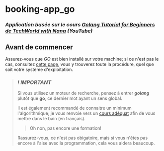 # booking-app_go

### *Application basée sur le cours [**Golang Tutorial for Beginners** de **TechWorld with Nana**](https://www.youtube.com/watch?v=yyUHQIec83I&t=5522s "Golang Full Course") (YouTube)*

## Avant de commencer

Assurez-vous que *GO* est bien installé sur votre machine; si ce n'est pas le cas, consultez [cette page](https://go.dev/doc/install "installer GO"), vous y trouverez toute la procédure, quel que soit votre système d'exploitation.

> ### ***! IMPORTANT***
> 
> Si vous utilisez un moteur de recherche, pensez à entrer ***golang*** plutôt que **go**, ce  dernier mot ayant un sens global.
>
> Il est également recommandé de connaitre un minimum l'algorithmique; je vous renvoie vers un [cours adéquat](https://www.youtube.com/watch?v=EPOs1Fln05w "algorithmique") afin de vous mettre dans le bain (en français).
>
>> Oh non, pas encore une formation!
> 
> Rassurez-vous, ce n'est pas obigatoire, mais si vous n'êtes pas encore à l'aise avec la programmation, cela vous aidera beaucoup.


